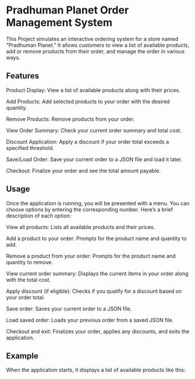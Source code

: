 # Pradhuman Planet Order Management System
This Project simulates an interactive ordering system for a store named "Pradhuman Planet." It allows customers to view a list of available products, add or remove products from their order, and manage the order in various ways.


## Features

Product Display: View a list of available products along with their prices.

Add Products: Add selected products to your order with the desired quantity.

Remove Products: Remove products from your order.

View Order Summary: Check your current order summary and total cost.

Discount Application: Apply a discount if your order total exceeds a specified threshold.

Save/Load Order: Save your current order to a JSON file and load it later.

Checkout: Finalize your order and see the total amount payable.

## Usage
Once the application is running, you will be presented with a menu. You can choose options by entering the corresponding number. Here’s a brief description of each option:


View all products: Lists all available products and their prices.

Add a product to your order: Prompts for the product name and quantity to add.

Remove a product from your order: Prompts for the product name and quantity to remove.

View current order summary: Displays the current items in your order along with the total cost.

Apply discount (if eligible): Checks if you qualify for a discount based on your order total.

Save order: Saves your current order to a JSON file.

Load saved order: Loads your previous order from a saved JSON file.

Checkout and exit: Finalizes your order, applies any discounts, and exits the application.


## Example
When the application starts, it displays a list of available products like this:
